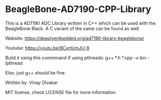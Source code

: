 # BeagleBone-AD7190-CPP-Library

This is a AD7190 ADC Library written in C++ which can be used with the BeagleBone Black. A C variant of the same can be found as well.

Website: https://deeplyembedded.org/ad7190-library-beaglebone/

Youtube: https://youtu.be/BCxrtUmJU-8

Build it using this commmand if using pthreads: g++ *.h *.cpp -o bin -lpthread

Else, just g++ should be fine.

Written by: Vinay Divakar

MIT license, check LICENSE file for more information
